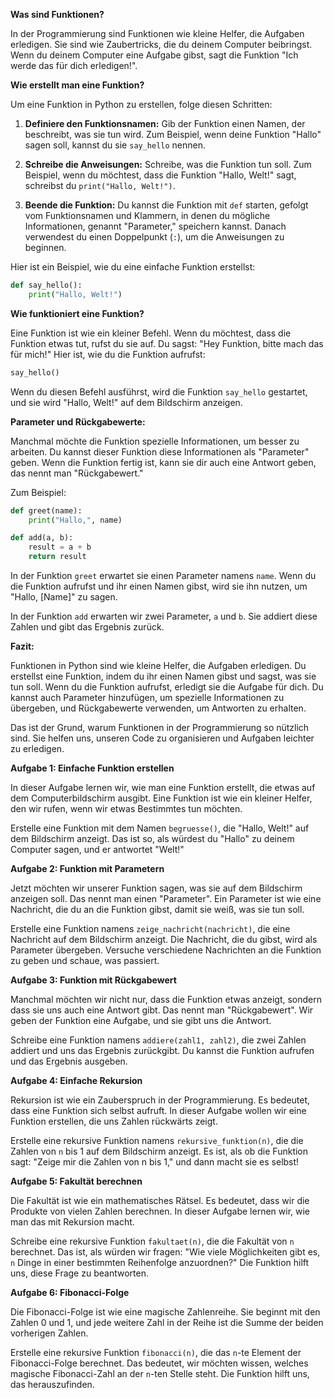**Was sind Funktionen?**

In der Programmierung sind Funktionen wie kleine Helfer, die Aufgaben erledigen. Sie sind wie Zaubertricks, die du deinem Computer beibringst. Wenn du deinem Computer eine Aufgabe gibst, sagt die Funktion "Ich werde das für dich erledigen!".

**Wie erstellt man eine Funktion?**

Um eine Funktion in Python zu erstellen, folge diesen Schritten:

1. **Definiere den Funktionsnamen:** Gib der Funktion einen Namen, der beschreibt, was sie tun wird. Zum Beispiel, wenn deine Funktion "Hallo" sagen soll, kannst du sie `say_hello` nennen.

2. **Schreibe die Anweisungen:** Schreibe, was die Funktion tun soll. Zum Beispiel, wenn du möchtest, dass die Funktion "Hallo, Welt!" sagt, schreibst du `print("Hallo, Welt!")`.

3. **Beende die Funktion:** Du kannst die Funktion mit `def` starten, gefolgt vom Funktionsnamen und Klammern, in denen du mögliche Informationen, genannt "Parameter," speichern kannst. Danach verwendest du einen Doppelpunkt (`:`), um die Anweisungen zu beginnen.

Hier ist ein Beispiel, wie du eine einfache Funktion erstellst:

```python
def say_hello():
    print("Hallo, Welt!")
```

**Wie funktioniert eine Funktion?**

Eine Funktion ist wie ein kleiner Befehl. Wenn du möchtest, dass die Funktion etwas tut, rufst du sie auf. Du sagst: "Hey Funktion, bitte mach das für mich!" Hier ist, wie du die Funktion aufrufst:

```python
say_hello()
```

Wenn du diesen Befehl ausführst, wird die Funktion `say_hello` gestartet, und sie wird "Hallo, Welt!" auf dem Bildschirm anzeigen.

**Parameter und Rückgabewerte:**

Manchmal möchte die Funktion spezielle Informationen, um besser zu arbeiten. Du kannst dieser Funktion diese Informationen als "Parameter" geben. Wenn die Funktion fertig ist, kann sie dir auch eine Antwort geben, das nennt man "Rückgabewert."

Zum Beispiel:

```python
def greet(name):
    print("Hallo,", name)

def add(a, b):
    result = a + b
    return result
```

In der Funktion `greet` erwartet sie einen Parameter namens `name`. Wenn du die Funktion aufrufst und ihr einen Namen gibst, wird sie ihn nutzen, um "Hallo, [Name]" zu sagen.

In der Funktion `add` erwarten wir zwei Parameter, `a` und `b`. Sie addiert diese Zahlen und gibt das Ergebnis zurück.

**Fazit:**

Funktionen in Python sind wie kleine Helfer, die Aufgaben erledigen. Du erstellst eine Funktion, indem du ihr einen Namen gibst und sagst, was sie tun soll. Wenn du die Funktion aufrufst, erledigt sie die Aufgabe für dich. Du kannst auch Parameter hinzufügen, um spezielle Informationen zu übergeben, und Rückgabewerte verwenden, um Antworten zu erhalten.

Das ist der Grund, warum Funktionen in der Programmierung so nützlich sind. Sie helfen uns, unseren Code zu organisieren und Aufgaben leichter zu erledigen.


**Aufgabe 1: Einfache Funktion erstellen**

In dieser Aufgabe lernen wir, wie man eine Funktion erstellt, die etwas auf dem Computerbildschirm ausgibt. Eine Funktion ist wie ein kleiner Helfer, den wir rufen, wenn wir etwas Bestimmtes tun möchten.

Erstelle eine Funktion mit dem Namen `begruesse()`, die "Hallo, Welt!" auf dem Bildschirm anzeigt. Das ist so, als würdest du "Hallo" zu deinem Computer sagen, und er antwortet "Welt!"

**Aufgabe 2: Funktion mit Parametern**

Jetzt möchten wir unserer Funktion sagen, was sie auf dem Bildschirm anzeigen soll. Das nennt man einen "Parameter". Ein Parameter ist wie eine Nachricht, die du an die Funktion gibst, damit sie weiß, was sie tun soll.

Erstelle eine Funktion namens `zeige_nachricht(nachricht)`, die eine Nachricht auf dem Bildschirm anzeigt. Die Nachricht, die du gibst, wird als Parameter übergeben. Versuche verschiedene Nachrichten an die Funktion zu geben und schaue, was passiert.

**Aufgabe 3: Funktion mit Rückgabewert**

Manchmal möchten wir nicht nur, dass die Funktion etwas anzeigt, sondern dass sie uns auch eine Antwort gibt. Das nennt man "Rückgabewert". Wir geben der Funktion eine Aufgabe, und sie gibt uns die Antwort.

Schreibe eine Funktion namens `addiere(zahl1, zahl2)`, die zwei Zahlen addiert und uns das Ergebnis zurückgibt. Du kannst die Funktion aufrufen und das Ergebnis ausgeben.

**Aufgabe 4: Einfache Rekursion**

Rekursion ist wie ein Zauberspruch in der Programmierung. Es bedeutet, dass eine Funktion sich selbst aufruft. In dieser Aufgabe wollen wir eine Funktion erstellen, die uns Zahlen rückwärts zeigt.

Erstelle eine rekursive Funktion namens `rekursive_funktion(n)`, die die Zahlen von `n` bis 1 auf dem Bildschirm anzeigt. Es ist, als ob die Funktion sagt: "Zeige mir die Zahlen von n bis 1," und dann macht sie es selbst!

**Aufgabe 5: Fakultät berechnen**

Die Fakultät ist wie ein mathematisches Rätsel. Es bedeutet, dass wir die Produkte von vielen Zahlen berechnen. In dieser Aufgabe lernen wir, wie man das mit Rekursion macht.

Schreibe eine rekursive Funktion `fakultaet(n)`, die die Fakultät von `n` berechnet. Das ist, als würden wir fragen: "Wie viele Möglichkeiten gibt es, `n` Dinge in einer bestimmten Reihenfolge anzuordnen?" Die Funktion hilft uns, diese Frage zu beantworten.

**Aufgabe 6: Fibonacci-Folge**

Die Fibonacci-Folge ist wie eine magische Zahlenreihe. Sie beginnt mit den Zahlen 0 und 1, und jede weitere Zahl in der Reihe ist die Summe der beiden vorherigen Zahlen.

Erstelle eine rekursive Funktion `fibonacci(n)`, die das `n`-te Element der Fibonacci-Folge berechnet. Das bedeutet, wir möchten wissen, welches magische Fibonacci-Zahl an der `n`-ten Stelle steht. Die Funktion hilft uns, das herauszufinden.